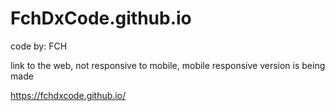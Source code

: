 # FchDxCode.github.io
code by: FCH

link to the web, not responsive to mobile, mobile responsive version is being made

https://fchdxcode.github.io/
